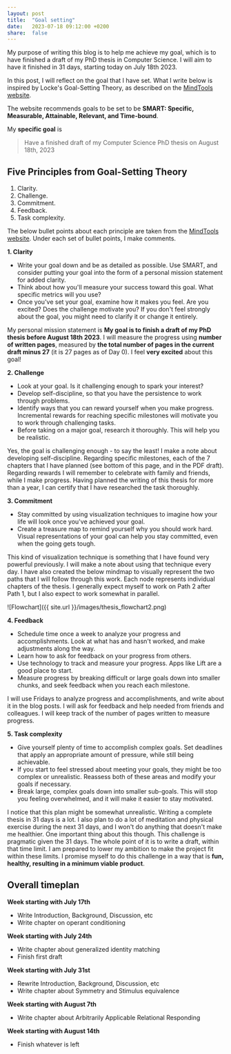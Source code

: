 ```yaml
---
layout: post
title:  "Goal setting"
date:   2023-07-18 09:12:00 +0200
share:  false
---
```


My purpose of writing this blog is to help me achieve my goal, which is to have finished a draft of my PhD thesis in Computer Science. I will aim to have it finished in 31 days, starting today on July 18th 2023.

In this post, I will reflect on the goal that I have set. What I write below is inspired by Locke's Goal-Setting Theory, as described on the [MindTools website](https://www.mindtools.com/azazlu3/lockes-goal-setting-theory).

The website recommends goals to be set to be **SMART: Specific, Measurable, Attainable, Relevant, and Time-bound**.

My **specific goal** is

> Have a finished draft of my Computer Science PhD thesis on August 18th, 2023

## Five Principles from Goal-Setting Theory

1. Clarity.
2. Challenge.
3. Commitment.
4. Feedback.
5. Task complexity.

The below bullet points about each principle are taken from the [MindTools website](https://www.mindtools.com/azazlu3/lockes-goal-setting-theory). Under each set of bullet points, I make comments.

**1. Clarity**

- Write your goal down and be as detailed as possible. Use SMART, and consider putting your goal into the form of a personal mission statement for added clarity.
- Think about how you'll measure your success toward this goal. What specific metrics will you use?
- Once you've set your goal, examine how it makes you feel. Are you excited? Does the challenge motivate you? If you don't feel strongly about the goal, you might need to clarify it or change it entirely.

My personal mission statement is **My goal is to finish a draft of my PhD thesis before August 18th 2023**. I will measure the progress using **number of written pages**, measured by **the total number of pages in the current draft minus 27** (it is 27 pages as of Day 0). I feel **very excited** about this goal!

**2. Challenge**

- Look at your goal. Is it challenging enough to spark your interest?
- Develop self-discipline, so that you have the persistence to work through problems.
- Identify ways that you can reward yourself when you make progress. Incremental rewards for reaching specific milestones will motivate you to work through challenging tasks.
- Before taking on a major goal, research it thoroughly. This will help you be realistic.

Yes, the goal is challenging enough - to say the least! I make a note about developing self-discipline. Regarding specific milestones, each of the 7 chapters that I have planned (see bottom of this page, and in the PDF draft). Regarding rewards I will remember to celebrate with family and friends, while I make progress. Having planned the writing of this thesis for more than a year, I can certify that I have researched the task thoroughly.

**3. Commitment**

- Stay committed by using visualization techniques to imagine how your life will look once you've achieved your goal.
- Create a treasure map to remind yourself why you should work hard. Visual representations of your goal can help you stay committed, even when the going gets tough.

This kind of visualization technique is something that I have found very powerful previously. I will make a note about using that technique every day. I have also created the below mindmap to visually represent the two paths that I will follow through this work. Each node represents individual chapters of the thesis. I generally expect myself to work on Path 2 after Path 1, but I also expect to work somewhat in parallel.

![Flowchart]({{ site.url }}/images/thesis_flowchart2.png)


**4. Feedback**

- Schedule time once a week to analyze your progress and accomplishments. Look at what has and hasn't worked, and make adjustments along the way.
- Learn how to ask for feedback on your progress from others.
- Use technology to track and measure your progress. Apps like Lift are a good place to start.
- Measure progress by breaking difficult or large goals down into smaller chunks, and seek feedback when you reach each milestone.

I will use Fridays to analyze progress and accomplishments, and write about it in the blog posts. I will ask for feedback and help needed from friends and colleagues. I will keep track of the number of pages written to measure progress. 


**5. Task complexity**

- Give yourself plenty of time to accomplish complex goals. Set deadlines that apply an appropriate amount of pressure, while still being achievable.
- If you start to feel stressed about meeting your goals, they might be too complex or unrealistic. Reassess both of these areas and modify your goals if necessary.
- Break large, complex goals down into smaller sub-goals. This will stop you feeling overwhelmed, and it will make it easier to stay motivated.   

I notice that this plan might be somewhat unrealistic. Writing a complete thesis in 31 days is a lot. I also plan to do a lot of meditation and physical exercise during the next 31 days, and I won't do anything that doesn't make me healthier. One important thing about this though. This challenge is pragmatic given the 31 days. The whole point of it is to write a draft, within that time limit. I am prepared to lower my ambition to make the project fit within these limits. I promise myself to do this challenge in a way that is **fun, healthy, resulting in a minimum viable product**.


## Overall timeplan

**Week starting with July 17th**
- Write Introduction, Background, Discussion, etc
- Write chapter on operant conditioning

**Week starting with July 24th**
- Write chapter about generalized identity matching
- Finish first draft

**Week starting with July 31st**
- Rewrite Introduction, Background, Discussion, etc
- Write chapter about Symmetry and Stimulus equivalence

**Week starting with August 7th**
- Write chapter about Arbitrarily Applicable Relational Responding

**Week starting with August 14th**
- Finish whatever is left